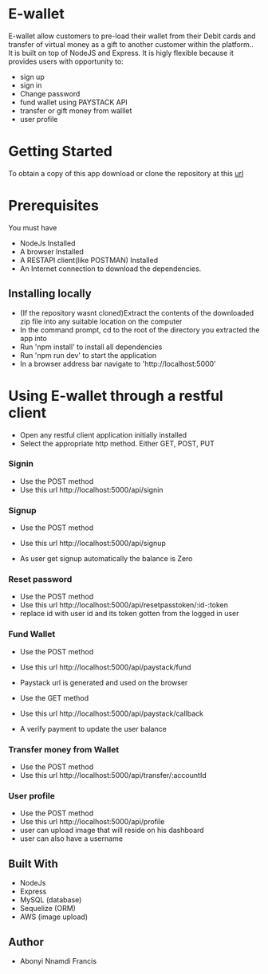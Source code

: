# E-wallet

E-wallet allow customers to pre-load their wallet from their Debit cards and transfer of virtual money as a gift to another customer within the platform.. It is built on top of NodeJS and Express. It is higly flexible because it provides users with opportunity to:

- sign up
- sign in
- Change password
- fund wallet using PAYSTACK API
- transfer or gift money from walllet
- user profile

# Getting Started

To obtain a copy of this app download or clone the repository at this [url](https://github.com/AbonyiXavier/E-wallet-backend)

# Prerequisites

You must have

- NodeJs Installed
- A browser Installed
- A RESTAPI client(like POSTMAN) Installed
- An Internet connection to download the dependencies.

## Installing locally

- (If the repository wasnt cloned)Extract the contents of the downloaded zip file into any suitable location on the computer
- In the command prompt, cd to the root of the directory you extracted the app into
- Run 'npm install' to install all dependencies
- Run 'npm run dev' to start the application
- In a browser address bar navigate to 'http://localhost:5000'

# Using E-wallet through a restful client

- Open any restful client application initially installed
- Select the appropriate http method. Either GET, POST, PUT

### Signin

- Use the POST method
- Use this url http://localhost:5000/api/signin

### Signup

- Use the POST method
- Use this url http://localhost:5000/api/signup

- As user get signup automatically the balance is Zero

### Reset password

- Use the POST method
- Use this url http://localhost:5000/api/resetpasstoken/:id-:token
- replace id with user id and its token gotten from the logged in user

### Fund Wallet

- Use the POST method
- Use this url http://localhost:5000/api/paystack/fund
- Paystack url is generated and used on the browser

- Use the GET method
- Use this url http://localhost:5000/api/paystack/callback
- A verify payment to update the user balance

### Transfer money from Wallet

- Use the POST method
- Use this url http://localhost:5000/api/transfer/:accountId

### User profile

- Use the POST method
- Use this url http://localhost:5000/api/profile
- user can upload image that will reside on his dashboard
- user can also have a username

## Built With

- NodeJs
- Express
- MySQL (database)
- Sequelize (ORM)
- AWS (image upload)

## Author

- Abonyi Nnamdi Francis

